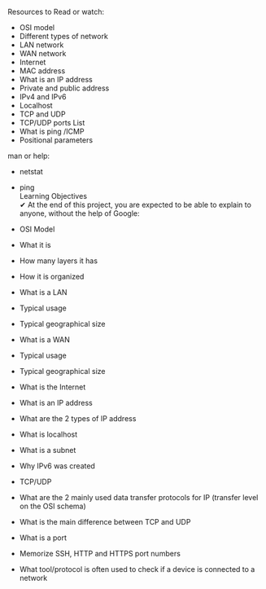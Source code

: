 Resources to Read or watch:<br>

- OSI model<br>
- Different types of network<br>
- LAN network<br>
- WAN network<br>
- Internet<br>
- MAC address<br>
- What is an IP address<br>
- Private and public address<br>
- IPv4 and IPv6<br>
- Localhost<br>
- TCP and UDP<br>
- TCP/UDP ports List<br>
- What is ping /ICMP<br>
- Positional parameters<br>

man or help:<br>

- netstat<br>
- ping<br>
Learning Objectives<br>
✔ At the end of this project, you are expected to be able to explain to anyone, without the help of Google:<br>

- OSI Model<br>
- What it is<br>
- How many layers it has<br>
- How it is organized<br>
- What is a LAN<br>
- Typical usage<br>
- Typical geographical size<br>
- What is a WAN<br>
- Typical usage<br>
- Typical geographical size<br>
- What is the Internet<br>
- What is an IP address<br>
- What are the 2 types of IP address<br>
- What is localhost<br>
- What is a subnet<br>
- Why IPv6 was created<br>
- TCP/UDP<br>
- What are the 2 mainly used data transfer protocols for IP (transfer level on the OSI schema)<br>
- What is the main difference between TCP and UDP<br>
- What is a port<br>
- Memorize SSH, HTTP and HTTPS port numbers<br>
- What tool/protocol is often used to check if a device is connected to a network<br>
